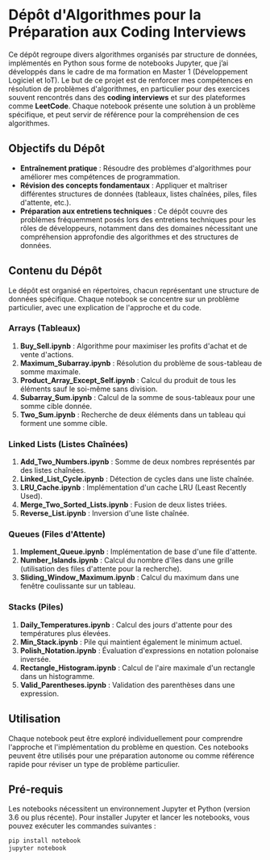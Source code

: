 # Dépôt d'Algorithmes pour la Préparation aux Coding Interviews

Ce dépôt regroupe divers algorithmes organisés par structure de données, implémentés en Python sous forme de notebooks Jupyter, que j’ai développés dans le cadre de ma formation en Master 1 (Développement Logiciel et IoT). Le but de ce projet est de renforcer mes compétences en résolution de problèmes d'algorithmes, en particulier pour des exercices souvent rencontrés dans des **coding interviews** et sur des plateformes comme **LeetCode**. Chaque notebook présente une solution à un problème spécifique, et peut servir de référence pour la compréhension de ces algorithmes.

## Objectifs du Dépôt

- **Entraînement pratique** : Résoudre des problèmes d'algorithmes pour améliorer mes compétences de programmation.
- **Révision des concepts fondamentaux** : Appliquer et maîtriser différentes structures de données (tableaux, listes chaînées, piles, files d'attente, etc.).
- **Préparation aux entretiens techniques** : Ce dépôt couvre des problèmes fréquemment posés lors des entretiens techniques pour les rôles de développeurs, notamment dans des domaines nécessitant une compréhension approfondie des algorithmes et des structures de données.

## Contenu du Dépôt

Le dépôt est organisé en répertoires, chacun représentant une structure de données spécifique. Chaque notebook se concentre sur un problème particulier, avec une explication de l'approche et du code.

### Arrays (Tableaux)

1. **Buy_Sell.ipynb** : Algorithme pour maximiser les profits d'achat et de vente d'actions.
2. **Maximum_Subarray.ipynb** : Résolution du problème de sous-tableau de somme maximale.
3. **Product_Array_Except_Self.ipynb** : Calcul du produit de tous les éléments sauf le soi-même sans division.
4. **Subarray_Sum.ipynb** : Calcul de la somme de sous-tableaux pour une somme cible donnée.
5. **Two_Sum.ipynb** : Recherche de deux éléments dans un tableau qui forment une somme cible.

### Linked Lists (Listes Chaînées)

1. **Add_Two_Numbers.ipynb** : Somme de deux nombres représentés par des listes chaînées.
2. **Linked_List_Cycle.ipynb** : Détection de cycles dans une liste chaînée.
3. **LRU_Cache.ipynb** : Implémentation d'un cache LRU (Least Recently Used).
4. **Merge_Two_Sorted_Lists.ipynb** : Fusion de deux listes triées.
5. **Reverse_List.ipynb** : Inversion d'une liste chaînée.

### Queues (Files d'Attente)

1. **Implement_Queue.ipynb** : Implémentation de base d'une file d'attente.
2. **Number_Islands.ipynb** : Calcul du nombre d'îles dans une grille (utilisation des files d'attente pour la recherche).
3. **Sliding_Window_Maximum.ipynb** : Calcul du maximum dans une fenêtre coulissante sur un tableau.

### Stacks (Piles)

1. **Daily_Temperatures.ipynb** : Calcul des jours d'attente pour des températures plus élevées.
2. **Min_Stack.ipynb** : Pile qui maintient également le minimum actuel.
3. **Polish_Notation.ipynb** : Évaluation d'expressions en notation polonaise inversée.
4. **Rectangle_Histogram.ipynb** : Calcul de l'aire maximale d'un rectangle dans un histogramme.
5. **Valid_Parentheses.ipynb** : Validation des parenthèses dans une expression.

## Utilisation

Chaque notebook peut être exploré individuellement pour comprendre l'approche et l'implémentation du problème en question. Ces notebooks peuvent être utilisés pour une préparation autonome ou comme référence rapide pour réviser un type de problème particulier.

## Pré-requis

Les notebooks nécessitent un environnement Jupyter et Python (version 3.6 ou plus récente). Pour installer Jupyter et lancer les notebooks, vous pouvez exécuter les commandes suivantes :

```bash
pip install notebook
jupyter notebook
```
